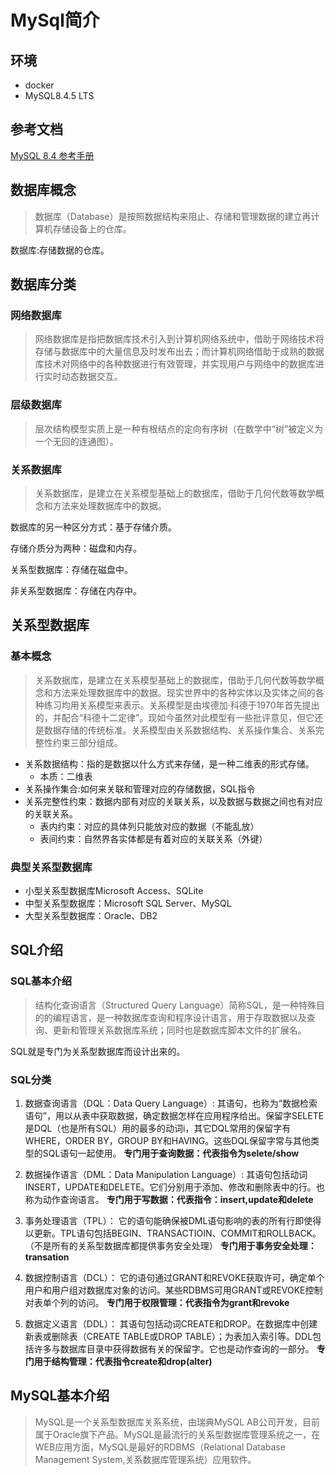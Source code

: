 # MySql简介
## 环境
- docker
- MySQL8.4.5 LTS

## 参考文档
[MySQL 8.4 参考手册](https://cunzaima.cn/mysql8.4-zh/dev.mysql.com/doc/refman/8.4/en/index.html)


## 数据库概念
>数据库（Database）是按照数据结构来阻止、存储和管理数据的建立再计算机存储设备上的仓库。

数据库:存储数据的仓库。

## 数据库分类
### 网络数据库
>网络数据库是指把数据库技术引入到计算机网络系统中，借助于网络技术将存储与数据库中的大量信息及时发布出去；而计算机网络借助于成熟的数据库技术对网络中的各种数据进行有效管理，并实现用户与网络中的数据库进行实时动态数据交互。

### 层级数据库
>层次结构模型实质上是一种有根结点的定向有序树（在数学中“树”被定义为一个无回的连通图）。

### 关系数据库
>关系数据库，是建立在关系模型基础上的数据库，借助于几何代数等数学概念和方法来处理数据库中的数据。

数据库的另一种区分方式：基于存储介质。

存储介质分为两种：磁盘和内存。

关系型数据库：存储在磁盘中。

非关系型数据库：存储在内存中。

## 关系型数据库
### 基本概念
>关系数据库，是建立在关系模型基础上的数据库，借助于几何代数等数学概念和方法来处理数据库中的数据。现实世界中的各种实体以及实体之间的各种练习均用关系模型来表示。关系模型是由埃德加·科德于1970年首先提出的，并配合“科德十二定律”。现如今虽然对此模型有一些批评意见，但它还是数据存储的传统标准。关系模型由关系数据结构、关系操作集合、关系完整性约束三部分组成。

- 关系数据结构：指的是数据以什么方式来存储，是一种二维表的形式存储。
    - 本质：二维表
- 关系操作集合:如何来关联和管理对应的存储数据，SQL指令
- 关系完整性约束：数据内部有对应的关联关系，以及数据与数据之间也有对应的关联关系。
    - 表内约束：对应的具体列只能放对应的数据（不能乱放）
    - 表间约束：自然界各实体都是有着对应的关联关系（外键）


### 典型关系型数据库
- 小型关系型数据库Microsoft Access、SQLite
- 中型关系型数据库：Microsoft SQL Server、MySQL
- 大型关系型数据库：Oracle、DB2

## SQL介绍
### SQL基本介绍
>结构化查询语言（Structured Query Language）简称SQL，是一种特殊目的的编程语言，是一种数据库查询和程序设计语言，用于存取数据以及查询、更新和管理关系数据库系统；同时也是数据库脚本文件的扩展名。

SQL就是专门为关系型数据库而设计出来的。

### SQL分类
1. 数据查询语言（DQL：Data Query Language）:
   其语句，也称为“数据检索语句”，用以从表中获取数据，确定数据怎样在应用程序给出。保留字SELETE是DQL（也是所有SQL）用的最多的动词i，其它DQL常用的保留字有WHERE，ORDER BY，GROUP BY和HAVING。这些DQL保留字常与其他类型的SQL语句一起使用。
   **专门用于查询数据：代表指令为selete/show**

2. 数据操作语言（DML：Data Manipulation Language）:
   其语句包括动词INSERT，UPDATE和DELETE。它们分别用于添加、修改和删除表中的行。也称为动作查询语言。
   **专门用于写数据：代表指令：insert,update和delete**

3. 事务处理语言（TPL）：
   它的语句能确保被DML语句影响的表的所有行即使得以更新。TPL语句包括BEGIN、TRANSACTIOIN、COMMIT和ROLLBACK。（不是所有的关系型数据库都提供事务安全处理）
   **专门用于事务安全处理：transation**

4. 数据控制语言（DCL）：
   它的语句通过GRANT和REVOKE获取许可，确定单个用户和用户组对数据库对象的访问。某些RDBMS可用GRANT或REVOKE控制对表单个列的访问。
   **专门用于权限管理：代表指令为grant和revoke**

5. 数据定义语言（DDL）：
   其语句包括动词CREATE和DROP。在数据库中创建新表或删除表（CREATE TABLE或DROP TABLE）；为表加入索引等。DDL包括许多与数据库目录中获得数据有关的保留字。它也是动作查询的一部分。
   **专门用于结构管理：代表指令create和drop(alter)**

## MySQL基本介绍
>MySQL是一个关系型数据库关系系统，由瑞典MySQL AB公司开发，目前属于Oracle旗下产品。MySQL是最流行的关系型数据库管理系统之一，在WEB应用方面，MySQL是最好的RDBMS（Relational Database Management System,关系数据库管理系统）应用软件。
       
